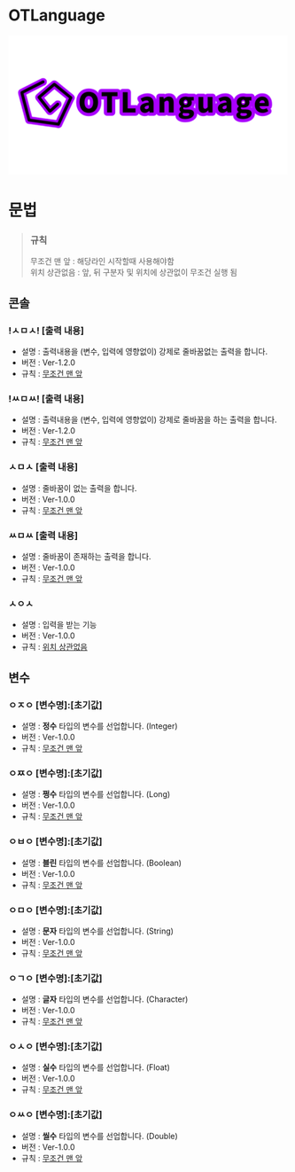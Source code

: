 # OTLanguage
![](https://github.com/OTLanguage/.github/blob/main/banner.png?raw=true)

# 문법

> ### 규칙
> 무조건 맨 앞 : 해당라인 시작할때 사용해야함 <br>
> 위치 상관없음 : 앞, 뒤 구분자 및 위치에 상관없이 무조건 실행 됨 <br>

## 콘솔
### !ㅅㅁㅅ! [출력 내용]
- 설명 : 출력내용을 (변수, 입력에 영향없이) 강제로 줄바꿈없는 출력을 합니다.
- 버전 : Ver-1.2.0
- 규칙 : [무조건 맨 앞](https://github.com/PersesTitan/OTLanguage#%EA%B7%9C%EC%B9%99)

### !ㅆㅁㅆ! [출력 내용]
- 설명 : 출력내용을 (변수, 입력에 영향없이) 강제로 줄바꿈을 하는 출력을 합니다.
- 버전 : Ver-1.2.0
- 규칙 : [무조건 맨 앞](https://github.com/PersesTitan/OTLanguage#%EA%B7%9C%EC%B9%99)

### ㅅㅁㅅ [출력 내용]
- 설명 : 줄바꿈이 없는 출력을 합니다.
- 버전 : Ver-1.0.0
- 규칙 : [무조건 맨 앞](https://github.com/PersesTitan/OTLanguage#%EA%B7%9C%EC%B9%99)

### ㅆㅁㅆ [출력 내용]
- 설명 : 줄바꿈이 존재하는 출력을 합니다.
- 버전 : Ver-1.0.0
- 규칙 : [무조건 맨 앞](https://github.com/PersesTitan/OTLanguage#%EA%B7%9C%EC%B9%99)

### ㅅㅇㅅ
- 설명 : 입력을 받는 기능
- 버전 : Ver-1.0.0
- 규칙 : [위치 상관없음](https://github.com/PersesTitan/OTLanguage#%EA%B7%9C%EC%B9%99)

## 변수
### ㅇㅈㅇ [변수명]:[초기값]
- 설명 : **정수** 타입의 변수를 선업합니다. (Integer)
- 버전 : Ver-1.0.0
- 규칙 : [무조건 맨 앞](https://github.com/PersesTitan/OTLanguage#%EA%B7%9C%EC%B9%99)

### ㅇㅉㅇ [변수명]:[초기값]
- 설명 : **쩡수** 타입의 변수를 선업합니다. (Long)
- 버전 : Ver-1.0.0
- 규칙 : [무조건 맨 앞](https://github.com/PersesTitan/OTLanguage#%EA%B7%9C%EC%B9%99)

### ㅇㅂㅇ [변수명]:[초기값]
- 설명 : **블린** 타입의 변수를 선업합니다. (Boolean)
- 버전 : Ver-1.0.0
- 규칙 : [무조건 맨 앞](https://github.com/PersesTitan/OTLanguage#%EA%B7%9C%EC%B9%99)

### ㅇㅁㅇ [변수명]:[초기값]
- 설명 : **문자** 타입의 변수를 선업합니다. (String)
- 버전 : Ver-1.0.0
- 규칙 : [무조건 맨 앞](https://github.com/PersesTitan/OTLanguage#%EA%B7%9C%EC%B9%99)

### ㅇㄱㅇ [변수명]:[초기값]
- 설명 : **글자** 타입의 변수를 선업합니다. (Character)
- 버전 : Ver-1.0.0
- 규칙 : [무조건 맨 앞](https://github.com/PersesTitan/OTLanguage#%EA%B7%9C%EC%B9%99)

### ㅇㅅㅇ [변수명]:[초기값]
- 설명 : **실수** 타입의 변수를 선업합니다. (Float)
- 버전 : Ver-1.0.0
- 규칙 : [무조건 맨 앞](https://github.com/PersesTitan/OTLanguage#%EA%B7%9C%EC%B9%99)

### ㅇㅆㅇ [변수명]:[초기값]
- 설명 : **씰수** 타입의 변수를 선업합니다. (Double)
- 버전 : Ver-1.0.0
- 규칙 : [무조건 맨 앞](https://github.com/PersesTitan/OTLanguage#%EA%B7%9C%EC%B9%99)
